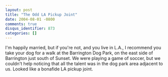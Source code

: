```yaml
---
layout: post
title: "The Odd LA Pickup Joint"
date: 2004-08-01 -0800
comments: true
disqus_identifier: 873
categories: []
---
```

I'm happily married, but if you're not, and you live in L.A., I
recommend you take your dog for a walk at the Barrington Dog Park, on
the east side of Barrington just south of Sunset. We were playing a game
of soccer, but we couldn't help noticing that all the talent was in the
dog park area adjacent to us. Looked like a bonafide LA pickup joint.

